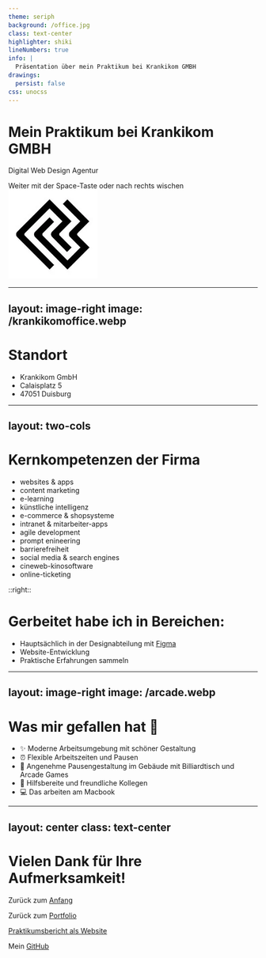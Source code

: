 ```yaml
---
theme: seriph
background: /office.jpg
class: text-center
highlighter: shiki
lineNumbers: true
info: |
  Präsentation über mein Praktikum bei Krankikom GMBH
drawings:
  persist: false
css: unocss
---
```


# Mein Praktikum bei Krankikom GMBH

Digital Web Design Agentur

<div class="pt-12">
  <span @click="$slidev.nav.next" class="px-2 py-1 rounded cursor-pointer" hover="bg-white bg-opacity-10">
    Weiter mit der Space-Taste oder nach rechts wischen <carbon:arrow-right class="inline"/>
  </span>
</div>

<div class="abs-br m-6 flex gap-2">
  <img src="/logokrankikom.webp" alt="Krankikom Logo" class="h-12" />
</div>

---
layout: image-right
image: /krankikomoffice.webp
---

# Standort

<v-clicks>

- Krankikom GmbH
- Calaisplatz 5
- 47051 Duisburg

</v-clicks>

---
layout: two-cols
---

# Kernkompetenzen der Firma

<v-clicks>

- websites & apps
- content marketing
- e-learning
- künstliche intelligenz
- e-commerce & shopsysteme
- intranet & mitarbeiter-apps
- agile development
- prompt enineering
- barrierefreiheit
- social media & search engines
- cineweb-kinosoftware
- online-ticketing

</v-clicks>

::right::

# Gerbeitet habe ich in Bereichen:

<v-clicks>

- Hauptsächlich in der Designabteilung mit [Figma](https://figma.com)
- Website-Entwicklung
- Praktische Erfahrungen sammeln

</v-clicks>

---
layout: image-right
image: /arcade.webp
---

# Was mir gefallen hat 🌟

<div class="mt-10">

<v-clicks>

- ✨ Moderne Arbeitsumgebung mit schöner Gestaltung
- ⏰ Flexible Arbeitszeiten und Pausen
- 🏢 Angenehme Pausengestaltung im Gebäude mit Billiardtisch und Arcade Games
- 👥 Hilfsbereite und freundliche Kollegen
- 💻 Das arbeiten am Macbook
</v-clicks>

</div>

---
layout: center
class: text-center
---

# Vielen Dank für Ihre Aufmerksamkeit!

Zurück zum <a href="https://bericht-2025.vercel.app/1" target="_self">Anfang</a>

Zurück zum <a href="https://1000101.vercel.app">Portfolio</a>

<a href="https://krankikompraktikum.netlify.app">Praktikumsbericht als Website</a>

Mein <a href="https://github.com/ed23x/">GitHub</a>
